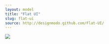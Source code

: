 ```yaml
---
layout: model
title: "Flat UI"
slug: flat-ui
source: http://designmodo.github.com/Flat-UI/
---
```


<img src="/screenshots/flat-ui.jpg">
